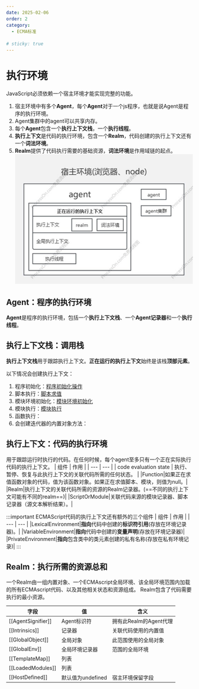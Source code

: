 ```yaml
---
date: 2025-02-06
order: 2
category:
  - ECMA标准

# sticky: true
---
```


# 执行环境 
JavaScript必须依赖一个宿主环境才能实现完整的功能。
1. 宿主环境中有多个**Agent**，每个**Agent**对于一个js程序，也就是说Agent是程序的执行环境。
2. Agent集群中的agent可以共享内存。
3. 每个**Agent**包含一个**执行上下文栈**，一个**执行线程**。
4. **执行上下文**是代码的执行环境，包含一个**Realm**，代码创建的执行上下文还有一个**词法环境**。
5. **Realm**提供了代码执行需要的基础资源，**词法环境**是作用域链的起点。
![宿主环境](<宿主环境图.jpg>)

## **Agent：程序的执行环境**
**Agent**是程序的执行环境，包括一个**执行上下文栈**、一个**Agent记录器**和一个**执行线程**。

## **执行上下文栈：调用栈**
**执行上下文栈**用于跟踪执行上下文。**正在运行的执行上下文**始终是该栈**顶部元素**。

以下情况会创建执行上下文：
1. 程序初始化：[程序初始化操作](https://ecma262.com/2024/#sec-initializehostdefinedrealm)
2. 脚本执行：[脚本求值](https://ecma262.com/2024/#sec-runtime-semantics-scriptevaluation)
3. 模块环境初始化：[模块环境初始化](https://ecma262.com/2024/#sec-source-text-module-record-initialize-environment)
4. 模块执行：[模块执行](https://ecma262.com/2024/#sec-source-text-module-record-execute-module)
5. 函数执行：
6. 会创建迭代器的内置对象方法：

## **执行上下文：代码的执行环境**
用于跟踪运行时执行的代码。在任何时候，每个agent至多只有一个正在实际执行代码的执行上下文。
| 组件 | 作用 |
| --- | --- |
| code evaluation state | 执行、暂停、恢复与此执行上下文的关联代码所需的任何状态。 |
|Function|如果正在求值函数对象的代码，值为该函数对象。如果正在求值脚本、模块，则值为null。|
|Realm|执行上下文的关联代码所需的资源的Realm记录器。(==不同的执行上下文可能有不同的realm==)|
|ScriptOrModule|关联代码来源的模块记录器、脚本记录器（源文本解析结果）。|

:::important ECMAScript代码的执行上下文还有额外的三个组件
| 组件 | 作用 |
| --- | --- |
|LexicalEnvironment|**指向**代码中创建的**标识符引用**(存放在环境记录器)。|
|VariableEnvironment|**指向**代码中创建的**变量声明**(存放在环境记录器)|
|PrivateEnvironment|**指向**包含类中的类元素创建的私有名称(存放在私有环境记录)|
:::

## **Realm：执行所需的资源总和**
一个Realm由一组内置对象、一个ECMAscript全局环境、该全局环境范围内加载的所有ECMAscript代码、以及其他相关状态和资源组成。
Realm包含了代码需要执行的最小资源。

| 字段 | 值 | 含义|
| --- | --- |---|
|[[AgentSignifier]]|Agent标识符|拥有此Realm的Agent代理|
|[[Intrinsics]]|记录器|关联代码使用的内置值|
|[[GlobalObject]]|全局对象|此范围使用的全局对象|
|[[GlobalEnv]]|全局环境记录器|范围的全局环境|
|[[TemplateMap]]|列表||
|[[LoadedModules]]|列表||
|[[HostDefined]]|默认值为undefined|宿主环境保留字段|
